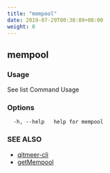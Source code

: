 ```yaml
---
title: "mempool"
date: 2019-07-29T00:38:09+08:00
weight: 0
---
```


## mempool



### Usage

See list Command Usage

### Options

```
  -h, --help   help for mempool
```

### SEE ALSO

* [qitmeer-cli](/en/reference/qitmeer-cli/)	 
* [getMempool](/en/reference/qitmeer-cli/mempool/getmempool/)	 

